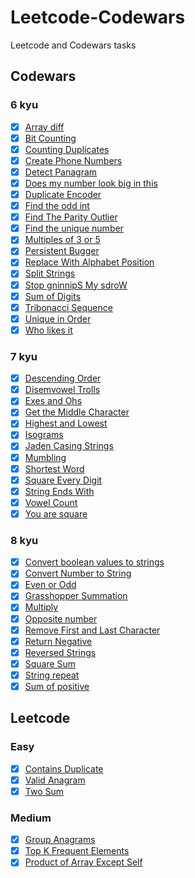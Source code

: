 # Leetcode-Codewars

Leetcode and Codewars tasks

## Codewars

### 6 kyu

- [x] [Array diff](https://github.com/WEremite/Leetcode-Codewars/blob/main/Codewars/6kyu/Array%20diff/array-diff.php)
- [x] [Bit Counting](https://github.com/WEremite/Leetcode-Codewars/blob/main/Codewars/6kyu/Bit%20Counting/bit-counting.php)
- [x] [Counting Duplicates](https://github.com/bipolarbearbringsbeer/LeetCode-CodeWars/blob/main/CodeWars/6kyu/Counting%20Duplicates/counting-duplicates.php)
- [x] [Create Phone Numbers](https://github.com/WEremite/Leetcode-Codewars/blob/main/Codewars/6kyu/Create%20Phone%20Number/create-phone-number.php)
- [x] [Detect Panagram](https://github.com/WEremite/Leetcode-Codewars/blob/main/Codewars/6kyu/Detect%20Pangram/detect-panagram.php)
- [x] [Does my number look big in this](https://github.com/WEremite/Leetcode-Codewars/blob/main/Codewars/6kyu/Does%20my%20number%20look%20big%20in%20this/narcissistic-number.php)
- [x] [Duplicate Encoder](https://github.com/WEremite/Leetcode-Codewars/blob/main/Codewars/6kyu/Duplicate%20Encoder/duplicate-encoder.php)
- [x] [Find the odd int](https://github.com/WEremite/Leetcode-Codewars/blob/main/Codewars/6kyu/Find%20the%20odd%20int/find-odd-int.php)
- [x] [Find The Parity Outlier](https://github.com/WEremite/Leetcode-Codewars/blob/main/Codewars/6kyu/Find%20The%20Parity%20Outlier/find-parity-outlier.php)
- [x] [Find the unique number](https://github.com/WEremite/Leetcode-Codewars/blob/main/Codewars/6kyu/Find%20the%20unique%20number/unique-number.php)
- [x] [Multiples of 3 or 5](https://github.com/WEremite/Leetcode-Codewars/blob/main/Codewars/6kyu/Multiples%20of%203%20or%205/multiples-of-3-or-5.php)
- [x] [Persistent Bugger](https://github.com/WEremite/Leetcode-Codewars/blob/main/Codewars/6kyu/Persistent%20Bugger/persistent-bugger.php)
- [x] [Replace With Alphabet Position](https://github.com/WEremite/Leetcode-Codewars/blob/main/Codewars/6kyu/Replace%20With%20Alphabet%20Position/alphabet-position.php)
- [x] [Split Strings](https://github.com/bipolarbearbringsbeer/LeetCode-CodeWars/blob/main/CodeWars/6kyu/Split%20Strings/split-strings.php)
- [x] [Stop gninnipS My sdroW](https://github.com/WEremite/Leetcode-Codewars/blob/main/Codewars/6kyu/Stop%20gninnipS%20My%20sdroW/stop-spinning-words.php)
- [x] [Sum of Digits](https://github.com/WEremite/Leetcode-Codewars/blob/main/Codewars/6kyu/Sum%20of%20Digits/sum-of-digits.php)
- [x] [Tribonacci Sequence](https://github.com/WEremite/Leetcode-Codewars/blob/main/Codewars/6kyu/Tribonacci%20Sequence/tribonacci.php)
- [x] [Unique in Order](https://github.com/WEremite/Leetcode-Codewars/blob/main/Codewars/6kyu/Unique%20In%20Order/unique-in-order.php)
- [x] [Who likes it](https://github.com/WEremite/Leetcode-Codewars/blob/main/Codewars/6kyu/Who%20likes%20it/who-likes-it.php)

### 7 kyu

- [x] [Descending Order](https://github.com/WEremite/Leetcode-Codewars/blob/main/Codewars/7kyu/Descending%20Order/descending-order.php)
- [x] [Disemvowel Trolls](https://github.com/WEremite/Leetcode-Codewars/blob/main/Codewars/7kyu/Disemvowel%20Trolls/disemvowel-trolls.php)
- [x] [Exes and Ohs](https://github.com/WEremite/Leetcode-Codewars/blob/main/Codewars/7kyu/Exes%20and%20Ohs/exes-and-ohs.php)
- [x] [Get the Middle Character](https://github.com/WEremite/Leetcode-Codewars/blob/main/Codewars/7kyu/Get%20the%20Middle%20Character/get-the-middle-character.php)
- [x] [Highest and Lowest](https://github.com/WEremite/Leetcode-Codewars/blob/main/Codewars/7kyu/Highest%20and%20Lowest/highest-and-lowest.php)
- [x] [Isograms](https://github.com/WEremite/Leetcode-Codewars/blob/main/Codewars/7kyu/Isograms/isograms.php)
- [x] [Jaden Casing Strings](https://github.com/WEremite/Leetcode-Codewars/blob/main/Codewars/7kyu/Jaden%20Casing%20Strings/jaden-casing-strings.php)
- [x] [Mumbling](https://github.com/WEremite/Leetcode-Codewars/blob/main/Codewars/7kyu/Mumbling/mumbling.php)
- [x] [Shortest Word](https://github.com/WEremite/Leetcode-Codewars/blob/main/Codewars/7kyu/Shortest%20Word/shortest-word.php)
- [x] [Square Every Digit](https://github.com/WEremite/Leetcode-Codewars/blob/main/Codewars/7kyu/Square%20Every%20Digit/square-every-digit.php)
- [x] [String Ends With](https://github.com/bipolarbearbringsbeer/LeetCode-CodeWars/blob/main/CodeWars/7kyu/String%20ends%20with/string-ends-with.php)
- [x] [Vowel Count](https://github.com/WEremite/Leetcode-Codewars/blob/main/Codewars/7kyu/Vowel%20Count/vowel-count.php)
- [x] [You are square](https://github.com/WEremite/Leetcode-Codewars/blob/main/Codewars/7kyu/You%20are%20square/you-are-square.php)

### 8 kyu

- [x] [Convert boolean values to strings](https://github.com/WEremite/Leetcode-Codewars/blob/main/Codewars/8kyu/Convert%20Number%20to%20String/convert-number-to-string.php)
- [x] [Convert Number to String](https://github.com/WEremite/Leetcode-Codewars/blob/main/Codewars/8kyu/Convert%20boolean%20values%20to%20strings/convert-boolean.php)
- [x] [Even or Odd](https://github.com/WEremite/Leetcode-Codewars/blob/main/Codewars/8kyu/Even%20or%20Odd/even-or-odd.php)
- [x] [Grasshopper Summation](https://github.com/WEremite/Leetcode-Codewars/blob/main/Codewars/8kyu/Grasshopper%20%20Summation/summation.php)
- [x] [Multiply](https://github.com/WEremite/Leetcode-Codewars/blob/main/Codewars/8kyu/Multiply/multiply.php)
- [x] [Opposite number](https://github.com/WEremite/Leetcode-Codewars/blob/main/Codewars/8kyu/Opposite%20number/opposite-number.php)
- [x] [Remove First and Last Character](https://github.com/WEremite/Leetcode-Codewars/blob/main/Codewars/8kyu/Remove%20First%20and%20Last%20Character/remove-first-last-char.php)
- [x] [Return Negative](https://github.com/WEremite/Leetcode-Codewars/blob/main/Codewars/8kyu/Return%20Negative/return-negative.php)
- [x] [Reversed Strings](https://github.com/WEremite/Leetcode-Codewars/blob/main/Codewars/8kyu/Reversed%20Strings/reversed-string.php)
- [x] [Square Sum](https://github.com/WEremite/Leetcode-Codewars/blob/main/Codewars/8kyu/Square%20Sum/square-sum.php)
- [x] [String repeat](https://github.com/WEremite/Leetcode-Codewars/blob/main/Codewars/8kyu/String%20repeat/string-repeat.php)
- [x] [Sum of positive](https://github.com/WEremite/Leetcode-Codewars/blob/main/Codewars/8kyu/Sum%20of%20positive/sum-of-positive.php)

## Leetcode

### Easy

- [x] [Contains Duplicate](https://github.com/WEremite/Leetcode-Codewars/blob/main/Leetcode/Easy/217%20Contains%20Duplicate/contains-duplicate.php)
- [x] [Valid Anagram](https://github.com/WEremite/Leetcode-Codewars/blob/main/Leetcode/Easy/242%20Valid%20Anagram/valid-anagram.php)
- [x] [Two Sum](https://github.com/WEremite/Leetcode-Codewars/blob/main/Leetcode/Easy/1%20Two%20Sum/two-sum.php)

### Medium

- [x] [Group Anagrams](https://github.com/WEremite/Leetcode-Codewars/blob/main/Leetcode/Medium/49%20Group%20Anagrams/group-anagrams.php)
- [x] [Top K Frequent Elements](https://github.com/WEremite/Leetcode-Codewars/blob/main/Leetcode/Medium/347%20Top%20K%20Frequent%20Elements/top-k-freq-elem.php)
- [x] [Product of Array Except Self](https://github.com/WEremite/Leetcode-Codewars/blob/main/Leetcode/Medium/238%20Product%20of%20Array%20Except%20Self/product-of-array-exept-self.php)
